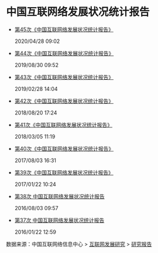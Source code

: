 # 中国互联网络发展状况统计报告



* [第45次《中国互联网络发展状况统计报告》](http://www.cnnic.cn/hlwfzyj/hlwxzbg/hlwtjbg/202004/P020200428596599037028.pdf)

    2020/04/28 09:02

* [第44次《中国互联网络发展状况统计报告》](http://www.cnnic.cn/hlwfzyj/hlwxzbg/hlwtjbg/201908/P020190830356787490958.pdf)

    2019/08/30 09:52

* [第43次《中国互联网络发展状况统计报告》](http://www.cnnic.cn/hlwfzyj/hlwxzbg/hlwtjbg/201902/P020190318523029756345.pdf)

    2019/02/28 14:04

* [第42次《中国互联网络发展状况统计报告》](http://www.cnnic.cn/hlwfzyj/hlwxzbg/hlwtjbg/201808/P020180820630889299840.pdf)

    2018/08/20 17:24

* [第41次《中国互联网络发展状况统计报告》](http://www.cnnic.cn/hlwfzyj/hlwxzbg/hlwtjbg/201803/P020180305409870339136.pdf)

    2018/03/05 11:19

* [第40次《中国互联网络发展状况统计报告》](http://www.cnnic.cn/hlwfzyj/hlwxzbg/hlwtjbg/201708/P020170807351923262153.pdf)

    2017/08/03 16:31

* [第39次《中国互联网络发展状况统计报告》](http://www.cnnic.cn/hlwfzyj/hlwxzbg/hlwtjbg/201701/P020170123364672657408.pdf)

    2017/01/22 10:24

* [第38次 中国互联网络发展状况统计报告](http://www.cnnic.cn/hlwfzyj/hlwxzbg/hlwtjbg/201608/P020160803367337470363.pdf)

    2016/08/03 09:57

* [第37次 中国互联网络发展状况统计报告](http://www.cnnic.cn/hlwfzyj/hlwxzbg/201601/P020160122469130059846.pdf)

    2016/01/22 12:59







数据来源：中国互联网络信息中心  \> [互联网发展研究](http://www.cnnic.cn/hlwfzyj/) > [研究报告](http://www.cnnic.cn/hlwfzyj/hlwxzbg/)

